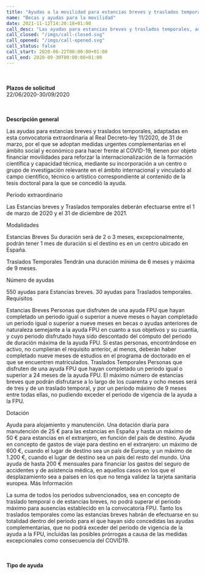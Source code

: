 ```yaml
---
title: "Ayudas a la movilidad para estancias breves y traslados temporales de beneficiarios FPU. Convocatoria Extraordinaria."
name: "Becas y ayudas para la movilidad"
date: 2021-11-12T14:20:18+01:00
call_desc: "Las ayudas para estancias breves y traslados temporales, adaptadas en esta convocatoria extraordinaria al Real Decreto-ley ..."
call_closed: "/imgs/call-closed.svg"
call_opened: "/imgs/call-opened.svg"
call_status: false
call_start: 2020-06-22T00:00:00+01:00
call_end: 2020-09-30T00:00:00+01:00
---
```

<br><br><b>Plazos de solicitud</b><br>
22/06/2020-30/09/2020   

<br><br><b>Descripción general</b><br>

Las ayudas para estancias breves y traslados temporales, adaptadas en esta convocatoria extraordinaria al Real Decreto-ley 11/2020, de 31 de marzo, por el que se adoptan medidas urgentes complementarias en el ámbito social y económico para hacer frente al COVID-19, tienen por objeto financiar movilidades para reforzar la internacionalización de la formación científica y capacidad técnica, mediante su incorporación a un centro o grupo de investigación relevante en el ámbito internacional y vinculado al campo científico, técnico o artístico correspondiente al contenido de la tesis doctoral para la que se concedió la ayuda. 

Periodo extraordinario

Las Estancias breves y Traslados temporales deberán efectuarse entre el 1 de marzo de 2020 y el 31 de diciembre de 2021.

Modalidades

Estancias Breves
Su duración será de 2 o 3 meses, excepcionalmente, podrán tener 1 mes de duración si el destino es en un centro ubicado en España.

Traslados Temporales
Tendrán una duración mínima de 6 meses y máxima de 9 meses.

Número de ayudas

550 ayudas para Estancias breves.
30 ayudas para Traslados temporales.
Requisitos

Estancias Breves
Personas que disfruten de una ayuda FPU que hayan completado un periodo igual o superior a nueve meses o hayan completado un periodo igual o superior a nueve meses en becas o ayudas anteriores de naturaleza semejante a la ayuda FPU en cuanto a sus objetivos y su cuantía, y cuyo periodo disfrutado haya sido descontado del cómputo del periodo de duración máxima de la ayuda FPU.
Si estas personas, encontrándose en activo, no cumplieran el requisito anterior, al menos, deberán haber completado nueve meses de estudios en el programa de doctorado en el que se encuentren matriculados.
Traslados Temporales
Personas que disfruten de una ayuda FPU que hayan completado un periodo igual o superior a 24 meses de la ayuda FPU.
El máximo número de estancias breves que podrán disfrutarse a lo largo de los cuarenta y ocho meses será de tres y de un traslado temporal, y por un período máximo de 9 meses entre todas ellas, no pudiendo exceder el periodo de vigencia de la ayuda a la FPU.

Dotación

Ayuda para alojamiento y manutención. Una dotación diaria para manutención de 25 € para las estancias en España y hasta un máximo de 50 € para estancias en el extranjero, en función del país de destino.
Ayuda en concepto de gastos de viaje para destino en el extranjero: un máximo de 600 €, cuando el lugar de destino sea un país de Europa; y un máximo de 1.200 €, cuando el lugar de destino sea un país del resto del mundo.
Una ayuda de hasta 200 € mensuales para financiar los gastos del seguro de accidentes y de asistencia médica, en aquellos casos en los que el desplazamiento sea a países en los que no tenga validez la tarjeta sanitaria europea.
Más Información

La suma de todos los periodos subvencionados, sea en concepto de traslado temporal o de estancias breves, no podrá superar el periodo máximo para ausencias establecido en la convocatoria FPU.
Tanto los traslados temporales como las estancias breves habrán de efectuarse en su totalidad dentro del periodo para el que hayan sido concedidas las ayudas complementarias, que no podrá exceder del periodo de vigencia de la ayuda a la FPU, incluidas las posibles prórrogas a causa de las medidas excepcionales como consecuencia del COVID19.  

<br><br><b>Tipo de ayuda</b><br> 